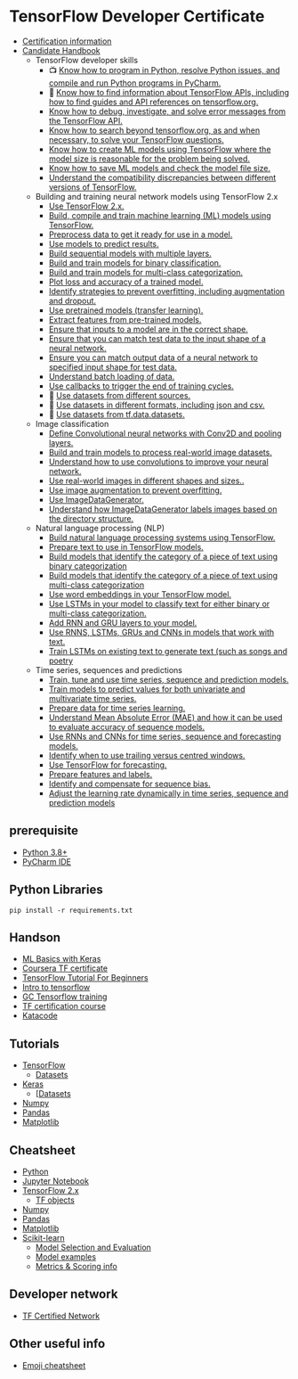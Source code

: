 # TensorFlow Developer Certificate
- [Certification information](https://www.tensorflow.org/certificate)
- [Candidate Handbook](https://www.tensorflow.org/extras/cert/TF_Certificate_Candidate_Handbook.pdf)
    - TensorFlow developer skills
        -  :tv: [Know how to program in Python, resolve Python issues, and compile and run Python programs in PyCharm.](https://youtu.be/rfscVS0vtbw)
        -  :link: [Know how to find information about TensorFlow APIs, including how to find guides and API references on tensorflow.org.](https://www.tensorflow.org/api_docs/python/tf/)
        -  [Know how to debug, investigate, and solve error messages from the TensorFlow API.]()
        -  [Know how to search beyond tensorflow.org, as and when necessary, to solve your TensorFlow questions.]()
        -  [Know how to create ML models using TensorFlow where the model size is reasonable for the problem being solved.]()
        -  [Know how to save ML models and check the model file size.]()
        -  [Understand the compatibility discrepancies between different versions of TensorFlow.]()
    -  Building and training neural network models using TensorFlow 2.x
        - [Use TensorFlow 2.x.]()
        - [Build, compile and train machine learning (ML) models using TensorFlow.]()
        - [Preprocess data to get it ready for use in a model.]()
        - [Use models to predict results.]()
        - [Build sequential models with multiple layers.]()
        - [Build and train models for binary classification.]()
        - [Build and train models for multi-class categorization.]()
        - [Plot loss and accuracy of a trained model.]()
        - [Identify strategies to prevent overfitting, including augmentation and dropout.]()
        - [Use pretrained models (transfer learning).]()
        - [Extract features from pre-trained models.]()
        - [Ensure that inputs to a model are in the correct shape.]()
        - [Ensure that you can match test data to the input shape of a neural network.]()
        - [Ensure you can match output data of a neural network to specified input shape for test data.]()
        - [Understand batch loading of data.]()
        - [Use callbacks to trigger the end of training cycles.]()
        - :green_book: [Use datasets from different sources.](./2-Datasets.ipynb)
        - :green_book: [Use datasets in different formats, including json and csv.](./2-Datasets.ipynb)
        - :green_book: [Use datasets from tf.data.datasets.](./2-Datasets.ipynb)
    - Image classification
        - [Define Convolutional neural networks with Conv2D and pooling layers.]()
        - [Build and train models to process real-world image datasets.]()
        - [Understand how to use convolutions to improve your neural network.]()
        - [Use real-world images in different shapes and sizes..]()
        - [Use image augmentation to prevent overfitting.]()
        - [Use ImageDataGenerator.]()
        - [Understand how ImageDataGenerator labels images based on the directory structure.]()
    - Natural language processing (NLP)
        - [Build natural language processing systems using TensorFlow.]()
        - [Prepare text to use in TensorFlow models.]()
        - [Build models that identify the category of a piece of text using binary categorization]()
        - [Build models that identify the category of a piece of text using multi-class categorization]()
        - [Use word embeddings in your TensorFlow model.]()
        - [Use LSTMs in your model to classify text for either binary or multi-class categorization.]()
        - [Add RNN and GRU layers to your model.]()
        - [Use RNNS, LSTMs, GRUs and CNNs in models that work with text.]()
        - [Train LSTMs on existing text to generate text (such as songs and poetry]()
    - Time series, sequences and predictions
        - [Train, tune and use time series, sequence and prediction models.]()
        - [Train models to predict values for both univariate and multivariate time series.]()
        - [Prepare data for time series learning.]()
        - [Understand Mean Absolute Error (MAE) and how it can be used to evaluate accuracy of sequence models.]()
        - [Use RNNs and CNNs for time series, sequence and forecasting models.]()
        - [Identify when to use trailing versus centred windows.]()
        - [Use TensorFlow for forecasting.]()
        - [Prepare features and labels.]()
        - [Identify and compensate for sequence bias.]()
        - [Adjust the learning rate dynamically in time series, sequence and prediction models]()

## prerequisite
- [Python 3.8+](https://www.python.org/downloads/)
- [PyCharm IDE](https://www.jetbrains.com/pycharm/)

## Python Libraries
``````
pip install -r requirements.txt
``````

## Handson 
- [ML Basics with Keras](https://www.tensorflow.org/tutorials/keras/classification)
- [Coursera TF certificate](https://www.coursera.org/professional-certificates/tensorflow-in-practice)
- [TensorFlow Tutorial For Beginners](https://youtu.be/DFKHh7_zzJc)
- [Intro to tensorflow](https://www.datacamp.com/courses/introduction-to-tensorflow-in-python)
- [GC Tensorflow training](https://cloud.google.com/ai-platform/training/docs/tensorflow-2)
- [TF certification course](https://www.tfcertification.com/courses/tensorflow-developer-professional-certificate)
- [Katacode](https://katacoda.com/learn?q=tensorflow)

## Tutorials
- [TensorFlow](https://www.tensorflow.org/tutorials/quickstart/beginner)
    - [Datasets](https://www.tensorflow.org/datasets/catalog/overview)
- [Keras](https://www.tensorflow.org/tutorials/keras/)
    - [[Datasets](https://keras.io/api/datasets/)
- [Numpy](https://numpy.org/learn/)
- [Pandas](https://pandas.pydata.org/getting_started.html)
- [Matplotlib](https://matplotlib.org/stable/gallery/index.html)

## Cheatsheet
- [Python](https://intellipaat.com/mediaFiles/2019/02/Python-Data-structures-cheat-sheet.pdf)
- [Jupyter Notebook](https://www.edureka.co/blog/wp-content/uploads/2018/10/Jupyter_Notebook_CheatSheet_Edureka.pdf)
- [TensorFlow 2.x](https://storage.googleapis.com/kaggle-forum-message-attachments/889691/15952/19-04-11-Cheat-Sheet-TensorFlow-2-0.pdf) 
  - [TF objects](https://www.tensorflow.org/api_docs/python/tf/all_symbols)
- [Numpy](https://s3.amazonaws.com/assets.datacamp.com/blog_assets/Numpy_Python_Cheat_Sheet.pdf)
- [Pandas](https://s3.amazonaws.com/assets.datacamp.com/blog_assets/Python_Pandas_Cheat_Sheet_2.pdf)
- [Matplotlib](https://s3.amazonaws.com/assets.datacamp.com/blog_assets/Python_Matplotlib_Cheat_Sheet.pdf)
- [Scikit-learn](https://s3.amazonaws.com/assets.datacamp.com/blog_assets/Scikit_Learn_Cheat_Sheet_Python.pdf)
    - [Model Selection and Evaluation](https://scikit-learn.org/stable/model_selection.html)
    - [Model examples](https://scikit-learn.org/stable/auto_examples/index.html)
    - [Metrics & Scoring info](https://scikit-learn.org/stable/modules/model_evaluation.html)


## Developer network
- [TF Certified Network](https://developers.google.com/certification/directory/tensorflow)


## Other useful info
- [Emoji cheatsheet](https://github.com/ikatyang/emoji-cheat-sheet/blob/master/README.md)